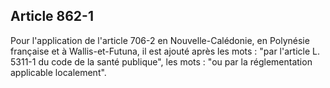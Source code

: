Article 862-1
----
Pour l'application de l'article 706-2 en Nouvelle-Calédonie, en Polynésie
française et à Wallis-et-Futuna, il est ajouté après les mots : "par l'article
L. 5311-1 du code de la santé publique", les mots : "ou par la réglementation
applicable localement".
